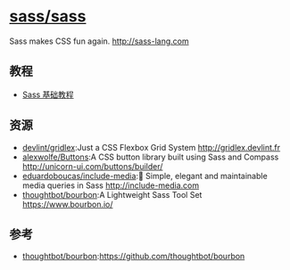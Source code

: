 # [sass/sass](https://github.com/sass/sass)

Sass makes CSS fun again. http://sass-lang.com

## 教程

* [Sass 基础教程](http://www.sasschina.com/guide/)

## 资源

* [devlint/gridlex](https://github.com/devlint/gridlex):Just a CSS Flexbox Grid System http://gridlex.devlint.fr
* [alexwolfe/Buttons](https://github.com/alexwolfe/Buttons):A CSS button library built using Sass and Compass http://unicorn-ui.com/buttons/builder/
* [eduardoboucas/include-media](https://github.com/eduardoboucas/include-media/):📐 Simple, elegant and maintainable media queries in Sass http://include-media.com
* [thoughtbot/bourbon](https://github.com/thoughtbot/bourbon/):A Lightweight Sass Tool Set https://www.bourbon.io/

## 参考

* [thoughtbot/bourbon](https://github.com/thoughtbot/bourbon):https://github.com/thoughtbot/bourbon
